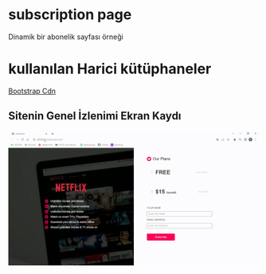 <h1>subscription page </h1>

Dinamik bir abonelik sayfası örneği

<h1>kullanılan Harici kütüphaneler</h1>

<a href="https://icons.getbootstrap.com/"> Bootstrap Cdn </a>

<h2> Sitenin Genel İzlenimi Ekran Kaydı </h2>

![](image/screen.gif)
